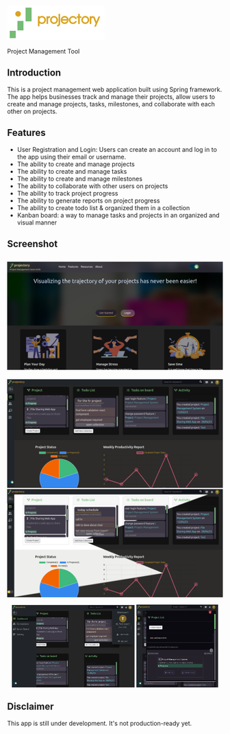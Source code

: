 
![Projectory Logo](/src/main/resources/static/images/projectory-logo-full.png)
<p>Project Management Tool</p>


## Introduction

This is a project management web application built using Spring framework. The app helps businesses track and manage their projects, allow users to create and manage projects, tasks, milestones, and collaborate with each other on projects.


## Features

- User Registration and Login: Users can create an account and log in to the app using their email or username.
- The ability to create and manage projects
- The ability to create and manage tasks
- The ability to create and manage milestones
- The ability to collaborate with other users on projects
- The ability to track project progress
- The ability to generate reports on project progress
- The ability to create todo list & organized them in a collection
- Kanban board: a way to manage tasks and projects in an organized and visual manner

## Screenshot
![Projectory landing page](/src/main/resources/static/images/UI-Screenshot/readme-landingpage.png?raw=true "Landing Page")
-----
![Projectory user dashboard](/src/main/resources/static/images/UI-Screenshot/readme-dashboard1.png?raw=true "User Dashboard")
![Projectory user dashboard themes](/src/main/resources/static/images/UI-Screenshot/readme-dashboard-theme2.png?raw=true "user dashboard themes")

<div align="center">
    <img src="/src/main/resources/static/images/UI-Screenshot/readme-dashboard2.png?raw=true" width="57%" alt="Responsive design"/> 
    <img src="/src/main/resources/static/images/UI-Screenshot/modal-project-view.png?raw=true" width="38%" alt="Expanded Projectory"/> 
</div>

## Disclaimer

This app is still under development. It's not production-ready yet.

